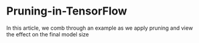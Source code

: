 # Pruning-in-TensorFlow
In this article, we comb through an example as we apply pruning and view the effect on the final model size
